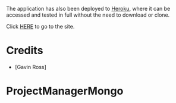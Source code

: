 

The application has also been deployed to [Heroku](https://dashboard.heroku.com/), where it can be accessed and tested in full without the need to download or clone.

Click [HERE](https://sheltered-headland-27030.herokuapp.com/) to go to the site.

# Credits

 - [Gavin Ross]

# ProjectManagerMongo
